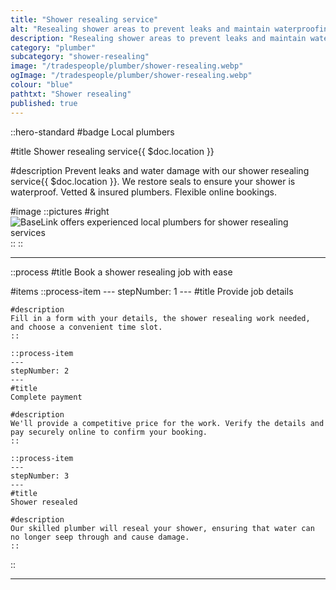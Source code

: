 ```yaml
---
title: "Shower resealing service"
alt: "Resealing shower areas to prevent leaks and maintain waterproofing"
description: "Resealing shower areas to prevent leaks and maintain waterproofing"
category: "plumber"
subcategory: "shower-resealing"
image: "/tradespeople/plumber/shower-resealing.webp"
ogImage: "/tradespeople/plumber/shower-resealing.webp"
colour: "blue"
pathtxt: "Shower resealing"
published: true
---
```


::hero-standard
#badge
Local plumbers

#title
Shower resealing service{{ $doc.location }}

#description
Prevent leaks and water damage with our shower resealing service{{ $doc.location }}. We restore seals to ensure your shower is waterproof. Vetted & insured plumbers. Flexible online bookings.

#image
    ::pictures
    #right
    ![BaseLink offers experienced local plumbers for shower resealing services](/tradespeople/plumber/shower-resealing.webp)
    ::
::

---

::process
#title
Book a shower resealing job with ease

#items
    ::process-item
    ---
    stepNumber: 1
    ---
    #title
    Provide job details

    #description
    Fill in a form with your details, the shower resealing work needed, and choose a convenient time slot.
    ::
    
    ::process-item
    ---
    stepNumber: 2
    ---
    #title
    Complete payment

    #description
    We'll provide a competitive price for the work. Verify the details and pay securely online to confirm your booking.
    ::

    ::process-item
    ---
    stepNumber: 3
    ---
    #title
    Shower resealed

    #description
    Our skilled plumber will reseal your shower, ensuring that water can no longer seep through and cause damage.
    ::
::

---